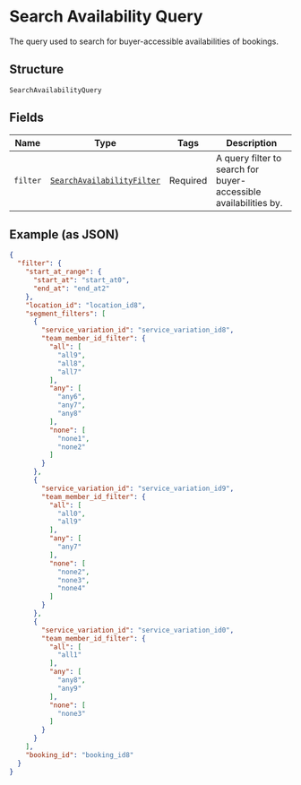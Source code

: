 
# Search Availability Query

The query used to search for buyer-accessible availabilities of bookings.

## Structure

`SearchAvailabilityQuery`

## Fields

| Name | Type | Tags | Description |
|  --- | --- | --- | --- |
| `filter` | [`SearchAvailabilityFilter`](/doc/models/search-availability-filter.md) | Required | A query filter to search for buyer-accessible availabilities by. |

## Example (as JSON)

```json
{
  "filter": {
    "start_at_range": {
      "start_at": "start_at0",
      "end_at": "end_at2"
    },
    "location_id": "location_id8",
    "segment_filters": [
      {
        "service_variation_id": "service_variation_id8",
        "team_member_id_filter": {
          "all": [
            "all9",
            "all8",
            "all7"
          ],
          "any": [
            "any6",
            "any7",
            "any8"
          ],
          "none": [
            "none1",
            "none2"
          ]
        }
      },
      {
        "service_variation_id": "service_variation_id9",
        "team_member_id_filter": {
          "all": [
            "all0",
            "all9"
          ],
          "any": [
            "any7"
          ],
          "none": [
            "none2",
            "none3",
            "none4"
          ]
        }
      },
      {
        "service_variation_id": "service_variation_id0",
        "team_member_id_filter": {
          "all": [
            "all1"
          ],
          "any": [
            "any8",
            "any9"
          ],
          "none": [
            "none3"
          ]
        }
      }
    ],
    "booking_id": "booking_id8"
  }
}
```

